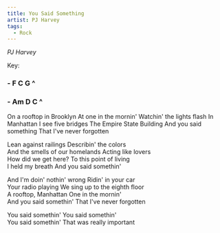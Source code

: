 ```yaml
---
title: You Said Something
artist: PJ Harvey
tags: 
  - Rock
---
```

*PJ Harvey* 

Key: 
### - F C G ^ 
### - Am D C ^

<p class="lyrics">
On a rooftop in Brooklyn  At one in the mornin'    
Watchin' the lights flash  In Manhattan    
I see five bridges  The Empire State Building    
And you said something  That I've never forgotten  

Lean against railings  Describin' the colors    
And the smells of our homelands  Acting like lovers  
How did we get here?  To this point of living    
I held my breath  And you said somethin'  

And I'm doin' nothin' wrong  Ridin' in your car    
Your radio playing  We sing up to the eighth floor    
A rooftop, Manhattan  One in the mornin'    
And you said somethin'  That I've never forgotten  

You said somethin'  You said somethin'    
You said somethin'  That was really important  


</p>
